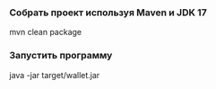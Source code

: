 ### Собрать проект используя Maven и JDK 17
mvn clean package
### Запустить программу
java -jar target/wallet.jar